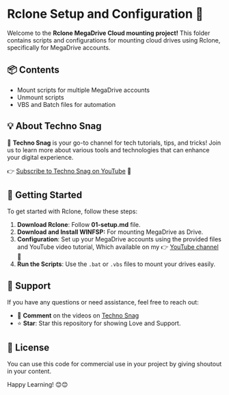 # Rclone Setup and Configuration 🚀

Welcome to the **Rclone MegaDrive Cloud mounting project!** This folder contains scripts and configurations for mounting cloud drives using Rclone, specifically for MegaDrive accounts.

## 📦 Contents

- Mount scripts for multiple MegaDrive accounts
- Unmount scripts
- VBS and Batch files for automation

## 💡 About Techno Snag

🔔 **Techno Snag** is your go-to channel for tech tutorials, tips, and tricks! Join us to learn more about various tools and technologies that can enhance your digital experience. 

👉 [Subscribe to Techno Snag on YouTube](https://www.youtube.com/c/TechnoSnag) 🎥

## 🚀 Getting Started

To get started with Rclone, follow these steps:

1. **Download Rclone**: Follow **01-setup.md** file.
2. **Download and Install WINFSP:** For mounting MegaDrive as Drive.
2. **Configuration**: Set up your MegaDrive accounts using the provided files and YouTube video tutorial, Which available on my 👉 [YouTube channel](https://www.youtube.com/c/TechnoSnag) 🎥
3. **Run the Scripts**: Use the `.bat` or `.vbs` files to mount your drives easily.

## 🤝 Support

If you have any questions or need assistance, feel free to reach out:

- 💬 **Comment** on the videos on [Techno Snag](https://www.youtube.com/c/TechnoSnag)
- ⭐ **Star**: Star this repository for showing Love and Support.

## 📄 License

You can use this code for commercial use in your project by giving shoutout in your content. 

Happy Learning! 😊😊
